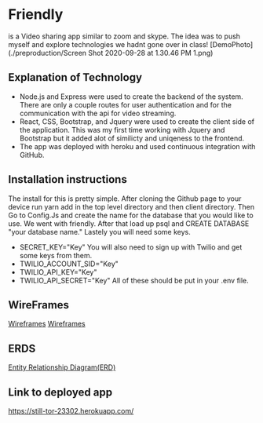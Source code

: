 # Friendly
is a Video sharing app similar to zoom and skype. The idea was to push myself and explore technologies we hadnt gone over in class!
[DemoPhoto](./preproduction/Screen Shot 2020-09-28 at 1.30.46 PM 1.png)

## Explanation of Technology
- Node.js and Express were used to create the backend of the system. There are only a couple routes for user authentication and for the communication with the api for video streaming.
- React, CSS, Bootstrap, and Jquery were used to create the client side of the application. This was my first time working with Jquery and Bootstrap but it added alot of similicty and uniqeness to the frontend.
- The app was deployed with heroku and used continuous integration with GitHub.

## Installation instructions
The install for this is pretty simple. After cloning the Github page to your device run yarn add in the top level directory and then client directory. Then Go to Config.Js and create the name for the database that you would like to use. We went with friendly. After that load up psql and CREATE DATABASE "your database name." Lastely you will need some keys. 
- SECRET_KEY="Key"
You will also need to sign up with Twilio and get some keys from them.
- TWILIO_ACCOUNT_SID="Key"
- TWILIO_API_KEY="Key"
- TWILIO_API_SECRET="Key"
All of these should be put in your .env file.

## WireFrames
[Wireframes](./preproduction/Login.png)
[Wireframes](./preproduction/Video.png)

## ERDS
[Entity Relationship Diagram(ERD)](./preproduction/Schema.png)

## Link to deployed app
https://still-tor-23302.herokuapp.com/
